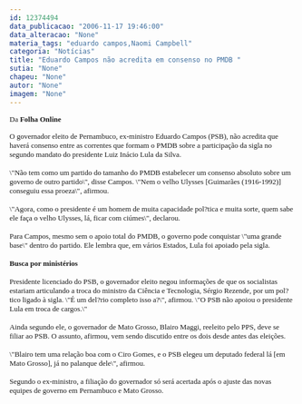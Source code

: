 ```yaml
---
id: 12374494
data_publicacao: "2006-11-17 19:46:00"
data_alteracao: "None"
materia_tags: "eduardo campos,Naomi Campbell"
categoria: "Notícias"
title: "Eduardo Campos não acredita em consenso no PMDB "
sutia: "None"
chapeu: "None"
autor: "None"
imagem: "None"
---
```

<p><P><FONT face=Verdana size=2>Da <STRONG>Folha Online</STRONG></FONT></P></p>
<p><P><FONT face=Verdana size=2>O governador eleito de Pernambuco, ex-ministro Eduardo Campos (PSB), não acredita que haverá consenso entre as correntes que formam o PMDB sobre a participação da sigla no segundo mandato do presidente Luiz Inácio Lula da Silva.<BR><BR>\"Não tem como um partido do tamanho do PMDB estabelecer um consenso absoluto sobre um governo de outro partido\", disse Campos. \"Nem o velho Ulysses [Guimarães (1916-1992)] conseguiu essa proeza\", afirmou. <BR><BR>\"Agora, como o presidente é um homem de muita capacidade pol?tica e muita sorte, quem sabe ele faça o velho Ulysses, lá, ficar com ciúmes\", declarou.<BR><BR>Para Campos, mesmo sem o apoio total do PMDB, o governo pode conquistar \"uma grande base\" dentro do partido. Ele lembra que, em vários Estados, Lula foi apoiado pela sigla.<BR><BR><B>Busca por ministérios</B><BR><BR>Presidente licenciado do PSB, o governador eleito negou informações de que os socialistas estariam articulando a troca do ministro da Ciência e Tecnologia, Sérgio Rezende, por um pol?tico ligado à sigla. \"É um del?rio completo isso a?\", afirmou. \"O PSB não apoiou o presidente Lula em troca de cargos.\"<BR><BR>Ainda segundo ele, o governador de Mato Grosso, Blairo Maggi, reeleito pelo PPS, deve se filiar ao PSB. O assunto, afirmou, vem sendo discutido entre os dois desde antes das eleições.<BR><BR>\"Blairo tem uma relação boa com o Ciro Gomes, e o PSB elegeu um deputado federal lá [em Mato Grosso], já no palanque dele\", afirmou. <BR><BR>Segundo o ex-ministro, a filiação do governador só será acertada após o ajuste das novas equipes de governo em Pernambuco e Mato Grosso.</P></FONT> </p>
